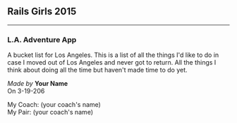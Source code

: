 ## Rails Girls 2015

   -----

   ### L.A. Adventure App

   A bucket list for Los Angeles. This is a list of all the things I'd like to do in case I moved out of Los Angeles and never got to return. All the things I think about doing all the time but haven't made time to do yet.

   *Made by* **Your Name**  
   On 3-19-206  

   My Coach: (your coach's name)  
   My Pair: (your coach's name)
